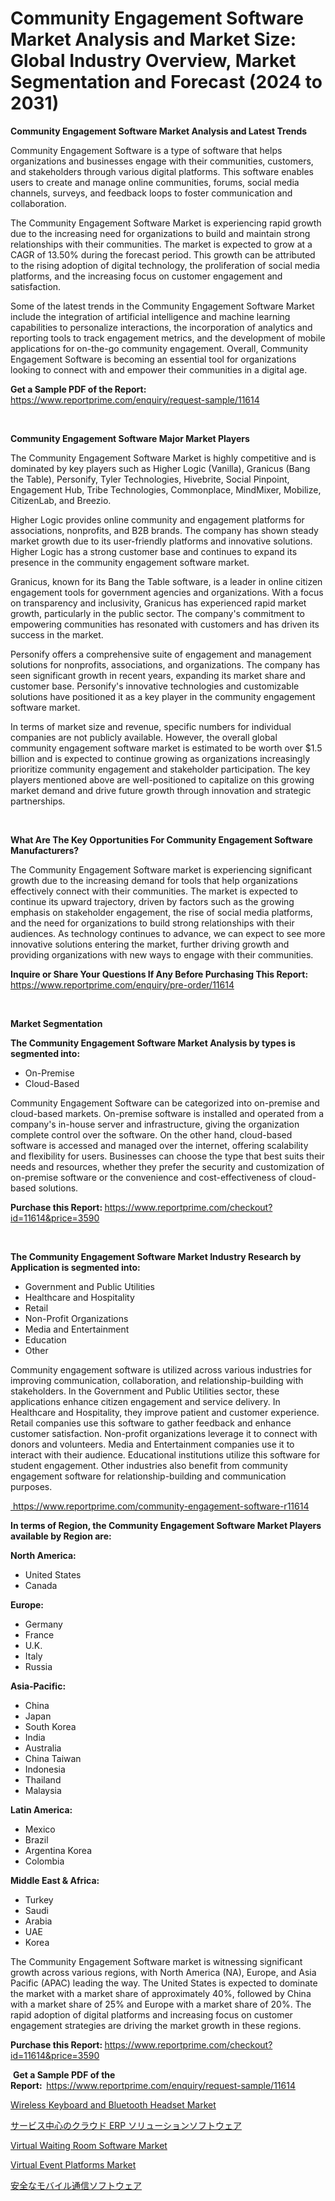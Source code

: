 <p><h1>Community Engagement Software Market Analysis and Market Size: Global Industry Overview, Market Segmentation and Forecast (2024 to 2031)</h1></p><p><strong>Community Engagement Software Market Analysis and Latest Trends</strong></p>
<p><p>Community Engagement Software is a type of software that helps organizations and businesses engage with their communities, customers, and stakeholders through various digital platforms. This software enables users to create and manage online communities, forums, social media channels, surveys, and feedback loops to foster communication and collaboration.</p><p>The Community Engagement Software Market is experiencing rapid growth due to the increasing need for organizations to build and maintain strong relationships with their communities. The market is expected to grow at a CAGR of 13.50% during the forecast period. This growth can be attributed to the rising adoption of digital technology, the proliferation of social media platforms, and the increasing focus on customer engagement and satisfaction.</p><p>Some of the latest trends in the Community Engagement Software Market include the integration of artificial intelligence and machine learning capabilities to personalize interactions, the incorporation of analytics and reporting tools to track engagement metrics, and the development of mobile applications for on-the-go community engagement. Overall, Community Engagement Software is becoming an essential tool for organizations looking to connect with and empower their communities in a digital age.</p></p>
<p><strong>Get a Sample PDF of the Report:&nbsp;</strong> <a href="https://www.reportprime.com/enquiry/request-sample/11614">https://www.reportprime.com/enquiry/request-sample/11614</a></p>
<p>&nbsp;</p>
<p><strong>Community Engagement Software Major Market Players</strong></p>
<p><p>The Community Engagement Software Market is highly competitive and is dominated by key players such as Higher Logic (Vanilla), Granicus (Bang the Table), Personify, Tyler Technologies, Hivebrite, Social Pinpoint, Engagement Hub, Tribe Technologies, Commonplace, MindMixer, Mobilize, CitizenLab, and Breezio.</p><p>Higher Logic provides online community and engagement platforms for associations, nonprofits, and B2B brands. The company has shown steady market growth due to its user-friendly platforms and innovative solutions. Higher Logic has a strong customer base and continues to expand its presence in the community engagement software market.</p><p>Granicus, known for its Bang the Table software, is a leader in online citizen engagement tools for government agencies and organizations. With a focus on transparency and inclusivity, Granicus has experienced rapid market growth, particularly in the public sector. The company's commitment to empowering communities has resonated with customers and has driven its success in the market.</p><p>Personify offers a comprehensive suite of engagement and management solutions for nonprofits, associations, and organizations. The company has seen significant growth in recent years, expanding its market share and customer base. Personify's innovative technologies and customizable solutions have positioned it as a key player in the community engagement software market.</p><p>In terms of market size and revenue, specific numbers for individual companies are not publicly available. However, the overall global community engagement software market is estimated to be worth over $1.5 billion and is expected to continue growing as organizations increasingly prioritize community engagement and stakeholder participation. The key players mentioned above are well-positioned to capitalize on this growing market demand and drive future growth through innovation and strategic partnerships.</p></p>
<p>&nbsp;</p>
<p><strong>What Are The Key Opportunities For Community Engagement Software Manufacturers?</strong></p>
<p><p>The Community Engagement Software market is experiencing significant growth due to the increasing demand for tools that help organizations effectively connect with their communities. The market is expected to continue its upward trajectory, driven by factors such as the growing emphasis on stakeholder engagement, the rise of social media platforms, and the need for organizations to build strong relationships with their audiences. As technology continues to advance, we can expect to see more innovative solutions entering the market, further driving growth and providing organizations with new ways to engage with their communities.</p></p>
<p><strong>Inquire or Share Your Questions If Any Before Purchasing This Report:</strong> <a href="https://www.reportprime.com/enquiry/pre-order/11614">https://www.reportprime.com/enquiry/pre-order/11614</a></p>
<p>&nbsp;</p>
<p><strong>Market Segmentation</strong></p>
<p><strong>The Community Engagement Software Market Analysis by types is segmented into:</strong></p>
<p><ul><li>On-Premise</li><li>Cloud-Based</li></ul></p>
<p><p>Community Engagement Software can be categorized into on-premise and cloud-based markets. On-premise software is installed and operated from a company's in-house server and infrastructure, giving the organization complete control over the software. On the other hand, cloud-based software is accessed and managed over the internet, offering scalability and flexibility for users. Businesses can choose the type that best suits their needs and resources, whether they prefer the security and customization of on-premise software or the convenience and cost-effectiveness of cloud-based solutions.</p></p>
<p><strong>Purchase this Report:&nbsp;</strong><a href="https://www.reportprime.com/checkout?id=11614&price=3590">https://www.reportprime.com/checkout?id=11614&price=3590</a></p>
<p>&nbsp;</p>
<p><strong>The Community Engagement Software Market Industry Research by Application is segmented into:</strong></p>
<p><ul><li>Government and Public Utilities</li><li>Healthcare and Hospitality</li><li>Retail</li><li>Non-Profit Organizations</li><li>Media and Entertainment</li><li>Education</li><li>Other</li></ul></p>
<p><p>Community engagement software is utilized across various industries for improving communication, collaboration, and relationship-building with stakeholders. In the Government and Public Utilities sector, these applications enhance citizen engagement and service delivery. In Healthcare and Hospitality, they improve patient and customer experience. Retail companies use this software to gather feedback and enhance customer satisfaction. Non-profit organizations leverage it to connect with donors and volunteers. Media and Entertainment companies use it to interact with their audience. Educational institutions utilize this software for student engagement. Other industries also benefit from community engagement software for relationship-building and communication purposes.</p></p>
<p><a href="https://www.reportprime.com/community-engagement-software-r11614">&nbsp;https://www.reportprime.com/community-engagement-software-r11614</a></p>
<p><strong>In terms of Region, the Community Engagement Software Market Players available by Region are:</strong></p>
<p>
    <p> <strong> North America: </strong>
        <ul>
            <li>United States</li>
            <li>Canada</li>
        </ul>
        </p> 
    <p> <strong> Europe: </strong>
        <ul>
            <li>Germany</li>
            <li>France</li>
            <li>U.K.</li>
            <li>Italy</li>
            <li>Russia</li>
        </ul>
        </p> 
    <p> <strong> Asia-Pacific: </strong>
        <ul>
            <li>China</li>
            <li>Japan</li>
            <li>South Korea</li>
            <li>India</li>
            <li>Australia</li>
            <li>China Taiwan</li>
            <li>Indonesia</li>
            <li>Thailand</li>
            <li>Malaysia</li>
        </ul>
        </p> 
    <p> <strong> Latin America: </strong>
        <ul>
            <li>Mexico</li>
            <li>Brazil</li>
            <li>Argentina Korea</li>
            <li>Colombia</li>
        </ul>
        </p> 
    <p> <strong> Middle East & Africa: </strong>
        <ul>
            <li>Turkey</li>
            <li>Saudi</li>
            <li>Arabia</li>
            <li>UAE</li>
            <li>Korea</li>
        </ul>
    </p>
    </p>
<p><p>The Community Engagement Software market is witnessing significant growth across various regions, with North America (NA), Europe, and Asia Pacific (APAC) leading the way. The United States is expected to dominate the market with a market share of approximately 40%, followed by China with a market share of 25% and Europe with a market share of 20%. The rapid adoption of digital platforms and increasing focus on customer engagement strategies are driving the market growth in these regions.</p></p>
<p><strong>Purchase this Report: </strong><a href="https://www.reportprime.com/checkout?id=11614&price=3590">https://www.reportprime.com/checkout?id=11614&price=3590</a></p>
<p>&nbsp;<strong>Get a Sample PDF of the Report:&nbsp;&nbsp;</strong><a href="https://www.reportprime.com/enquiry/request-sample/11614">https://www.reportprime.com/enquiry/request-sample/11614</a></p>
<p><strong></strong></p>
<p><p><a href="https://issuu.com/reportprime-2/docs/wireless-keyboard-and-bluetooth-headset-market-siz">Wireless Keyboard and Bluetooth Headset Market</a></p><p><a href="https://github.com/SantosDicki04/Market-Research-Report-List-1/blob/main/861040683129.md">サービス中心のクラウド ERP ソリューションソフトウェア</a></p><p><a href="https://github.com/lorenzaSchmeler/Market-Research-Report-List-1/blob/main/virtual-waiting-room-software-market.md">Virtual Waiting Room Software Market</a></p><p><a href="https://github.com/ruddyyedelwadw/Market-Research-Report-List-2/blob/main/virtual-event-platforms-market.md">Virtual Event Platforms Market</a></p><p><a href="https://github.com/alyle7648/Market-Research-Report-List-1/blob/main/413718283130.md">安全なモバイル通信ソフトウェア</a></p></p>
